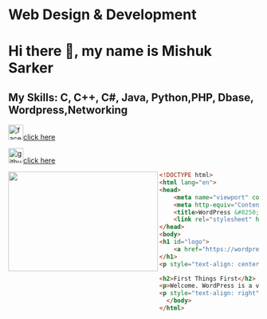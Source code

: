 # Web Design & Development
# Hi there 👋, my name is Mishuk Sarker
## My Skills: C, C++, C#, Java, Python,PHP, Dbase, Wordpress,Networking

[<img src='https://img.icons8.com/color/344/facebook-new.png' alt='facebook' height='30'>click here](https://www.facebook.com/Mr.Mac.5494)

[<img src='https://cdn.jsdelivr.net/npm/simple-icons@3.0.1/icons/github.svg' alt='github' height='30'>click here](https://github.com/Mishuk45494)

<img align="left" width="300px" height="200px" src="https://camo.githubusercontent.com/cae12fddd9d6982901d82580bdf321d81fb299141098ca1c2d4891870827bf17/68747470733a2f2f6d69726f2e6d656469756d2e636f6d2f6d61782f313336302f302a37513379765349765f7430696f4a2d5a2e676966">


~~~html
<!DOCTYPE html>
<html lang="en">
<head>
	<meta name="viewport" content="width=device-width" />
	<meta http-equiv="Content-Type" content="text/html; charset=utf-8" />
	<title>WordPress &#8250; ReadMe</title>
	<link rel="stylesheet" href="wp-admin/css/install.css?ver=20100228" type="text/css" />
</head>
<body>
<h1 id="logo">
	<a href="https://wordpress.org/"><img alt="WordPress" src="wp-admin/images/wordpress-logo.png" /></a>
</h1>
<p style="text-align: center">Semantic Personal Publishing Platform</p>

<h2>First Things First</h2>
<p>Welcome. WordPress is a very special project to me. Every developer and contributor adds something unique to the mix, and together we create something beautiful that I am proud to be a part of. Thousands of hours have gone into WordPress, and we are dedicated to making it better every day. Thank you for making it part of your world.</p>
<p style="text-align: right">&#8212; Matt Mullenweg</p>
  </body>
</html>
~~~
